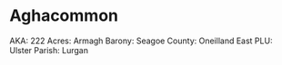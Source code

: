 # Aghacommon

AKA: 222
Acres: Armagh
Barony: Seagoe
County: Oneilland East
PLU: Ulster
Parish: Lurgan